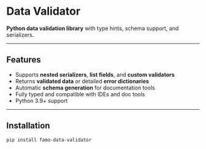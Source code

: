 # Data Validator

**Python data validation library** with type hints, schema support, and serializers.

---

## Features

- Supports **nested serializers**, **list fields**, and **custom validators**  
- Returns **validated data** or detailed **error dictionaries**  
- Automatic **schema generation** for documentation tools  
- Fully typed and compatible with IDEs and doc tools  
- Python 3.9+ support  

---

## Installation

```bash
pip install famo-data-validator
